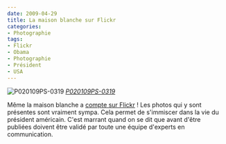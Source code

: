 ```yaml
---
date: 2009-04-29
title: La maison blanche sur Flickr
categories:
- Photographie
tags:
- Flickr
- Obama
- Photographie
- Président
- USA
---
```

<img src="https://farm4.static.flickr.com/3620/3484005421_241a54a0e9.jpg" alt="P020109PS-0319" />
<em><a title="photo sharing" href="https://www.flickr.com/photos/whitehouse/3484005421/">P020109PS-0319</a></em>

Même la maison blanche a <a title="Le compte flickr de la maison blanche" href="https://www.flickr.com/photos/whitehouse/">compte sur Flickr</a> !
Les photos qui y sont présentes sont vraiment sympa. Cela permet de s'immiscer dans la vie du président américain.
C'est marrant quand on se dit que avant d'être publiées doivent être validé par toute une équipe d'experts en communication.
